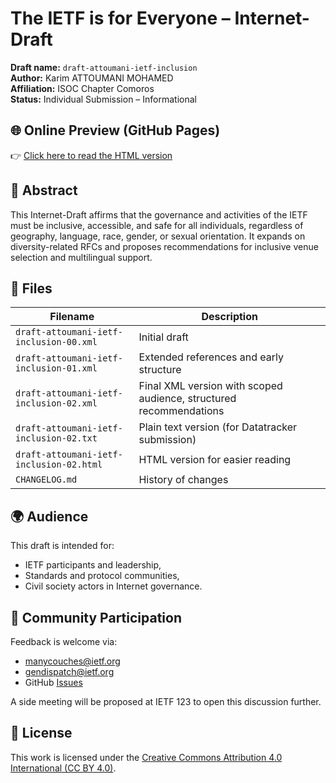 # The IETF is for Everyone – Internet-Draft

**Draft name:** `draft-attoumani-ietf-inclusion`  
**Author:** Karim ATTOUMANI MOHAMED  
**Affiliation:** ISOC Chapter Comoros  
**Status:** Individual Submission – Informational

## 🌐 Online Preview (GitHub Pages)

👉 [Click here to read the HTML version](https://karimattoumanimohamed.github.io/draft-attoumani-ietf-inclusion/)

## 📄 Abstract

This Internet-Draft affirms that the governance and activities of the IETF must be inclusive, accessible, and safe for all individuals, regardless of geography, language, race, gender, or sexual orientation. It expands on diversity-related RFCs and proposes recommendations for inclusive venue selection and multilingual support.

## 📂 Files

| Filename | Description |
|----------|-------------|
| `draft-attoumani-ietf-inclusion-00.xml` | Initial draft |
| `draft-attoumani-ietf-inclusion-01.xml` | Extended references and early structure |
| `draft-attoumani-ietf-inclusion-02.xml` | Final XML version with scoped audience, structured recommendations |
| `draft-attoumani-ietf-inclusion-02.txt` | Plain text version (for Datatracker submission) |
| `draft-attoumani-ietf-inclusion-02.html` | HTML version for easier reading |
| `CHANGELOG.md` | History of changes |

## 🌍 Audience

This draft is intended for:
- IETF participants and leadership,
- Standards and protocol communities,
- Civil society actors in Internet governance.

## 📨 Community Participation

Feedback is welcome via:
- [manycouches@ietf.org](mailto:manycouches@ietf.org)
- [gendispatch@ietf.org](mailto:gendispatch@ietf.org)
- GitHub [Issues](https://github.com/KarimAttoumaniMohamed/draft-attoumani-ietf-inclusion/issues)

A side meeting will be proposed at IETF 123 to open this discussion further.

## 📜 License

This work is licensed under the [Creative Commons Attribution 4.0 International (CC BY 4.0)](https://creativecommons.org/licenses/by/4.0/).
